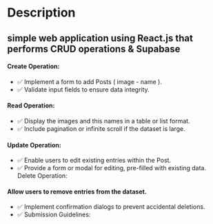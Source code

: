 # Description

## simple web application using React.js that performs CRUD operations & Supabase

#### Create Operation:

- ✅ Implement a form to add Posts ( image - name ).
- ✅ Validate input fields to ensure data integrity.

#### Read Operation:

- ✅ Display the images and this names in a table or list format.
- ✅ Include pagination or infinite scroll if the dataset is large.

#### Update Operation:

- ✅ Enable users to edit existing entries within the Post.
- ✅ Provide a form or modal for editing, pre-filled with existing data.
  Delete Operation:

#### Allow users to remove entries from the dataset.

- ✅ Implement confirmation dialogs to prevent accidental deletions.
- ✅ Submission Guidelines:
